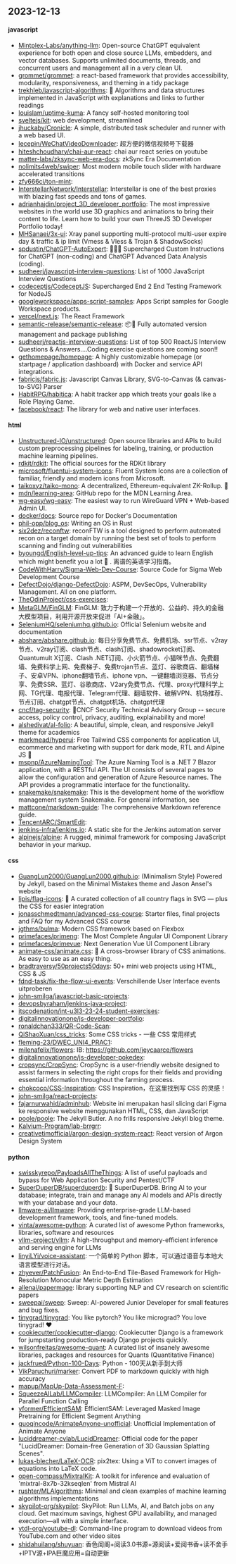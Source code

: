 ## 2023-12-13

#### javascript
* [Mintplex-Labs/anything-llm](https://github.com/Mintplex-Labs/anything-llm): Open-source ChatGPT equivalent experience for both open and close source LLMs, embedders, and vector databases. Supports unlimited documents, threads, and concurrent users and management all in a very clean UI.
* [grommet/grommet](https://github.com/grommet/grommet): a react-based framework that provides accessibility, modularity, responsiveness, and theming in a tidy package
* [trekhleb/javascript-algorithms](https://github.com/trekhleb/javascript-algorithms): 📝 Algorithms and data structures implemented in JavaScript with explanations and links to further readings
* [louislam/uptime-kuma](https://github.com/louislam/uptime-kuma): A fancy self-hosted monitoring tool
* [sveltejs/kit](https://github.com/sveltejs/kit): web development, streamlined
* [jhuckaby/Cronicle](https://github.com/jhuckaby/Cronicle): A simple, distributed task scheduler and runner with a web based UI.
* [lecepin/WeChatVideoDownloader](https://github.com/lecepin/WeChatVideoDownloader): 超方便的微信视频号下载器
* [hiteshchoudhary/chai-aur-react](https://github.com/hiteshchoudhary/chai-aur-react): chai aur react series on youtube
* [matter-labs/zksync-web-era-docs](https://github.com/matter-labs/zksync-web-era-docs): zkSync Era Documentation
* [nolimits4web/swiper](https://github.com/nolimits4web/swiper): Most modern mobile touch slider with hardware accelerated transitions
* [zfy666ci/ton-mint](https://github.com/zfy666ci/ton-mint): 
* [InterstellarNetwork/Interstellar](https://github.com/InterstellarNetwork/Interstellar): Interstellar is one of the best proxies with blazing fast speeds and tons of games.
* [adrianhajdin/project_3D_developer_portfolio](https://github.com/adrianhajdin/project_3D_developer_portfolio): The most impressive websites in the world use 3D graphics and animations to bring their content to life. Learn how to build your own ThreeJS 3D Developer Portfolio today!
* [MHSanaei/3x-ui](https://github.com/MHSanaei/3x-ui): Xray panel supporting multi-protocol multi-user expire day & traffic & ip limit (Vmess & Vless & Trojan & ShadowSocks)
* [spdustin/ChatGPT-AutoExpert](https://github.com/spdustin/ChatGPT-AutoExpert): 🚀🧠💬 Supercharged Custom Instructions for ChatGPT (non-coding) and ChatGPT Advanced Data Analysis (coding).
* [sudheerj/javascript-interview-questions](https://github.com/sudheerj/javascript-interview-questions): List of 1000 JavaScript Interview Questions
* [codeceptjs/CodeceptJS](https://github.com/codeceptjs/CodeceptJS): Supercharged End 2 End Testing Framework for NodeJS
* [googleworkspace/apps-script-samples](https://github.com/googleworkspace/apps-script-samples): Apps Script samples for Google Workspace products.
* [vercel/next.js](https://github.com/vercel/next.js): The React Framework
* [semantic-release/semantic-release](https://github.com/semantic-release/semantic-release): 📦🚀 Fully automated version management and package publishing
* [sudheerj/reactjs-interview-questions](https://github.com/sudheerj/reactjs-interview-questions): List of top 500 ReactJS Interview Questions & Answers....Coding exercise questions are coming soon!!
* [gethomepage/homepage](https://github.com/gethomepage/homepage): A highly customizable homepage (or startpage / application dashboard) with Docker and service API integrations.
* [fabricjs/fabric.js](https://github.com/fabricjs/fabric.js): Javascript Canvas Library, SVG-to-Canvas (& canvas-to-SVG) Parser
* [HabitRPG/habitica](https://github.com/HabitRPG/habitica): A habit tracker app which treats your goals like a Role Playing Game.
* [facebook/react](https://github.com/facebook/react): The library for web and native user interfaces.

#### html
* [Unstructured-IO/unstructured](https://github.com/Unstructured-IO/unstructured): Open source libraries and APIs to build custom preprocessing pipelines for labeling, training, or production machine learning pipelines.
* [rdkit/rdkit](https://github.com/rdkit/rdkit): The official sources for the RDKit library
* [microsoft/fluentui-system-icons](https://github.com/microsoft/fluentui-system-icons): Fluent System Icons are a collection of familiar, friendly and modern icons from Microsoft.
* [taikoxyz/taiko-mono](https://github.com/taikoxyz/taiko-mono): A decentralized, Ethereum-equivalent ZK-Rollup. 🥁
* [mdn/learning-area](https://github.com/mdn/learning-area): GitHub repo for the MDN Learning Area.
* [wg-easy/wg-easy](https://github.com/wg-easy/wg-easy): The easiest way to run WireGuard VPN + Web-based Admin UI.
* [docker/docs](https://github.com/docker/docs): Source repo for Docker's Documentation
* [phil-opp/blog_os](https://github.com/phil-opp/blog_os): Writing an OS in Rust
* [six2dez/reconftw](https://github.com/six2dez/reconftw): reconFTW is a tool designed to perform automated recon on a target domain by running the best set of tools to perform scanning and finding out vulnerabilities
* [byoungd/English-level-up-tips](https://github.com/byoungd/English-level-up-tips): An advanced guide to learn English which might benefit you a lot 🎉 . 离谱的英语学习指南。
* [CodeWithHarry/Sigma-Web-Dev-Course](https://github.com/CodeWithHarry/Sigma-Web-Dev-Course): Source Code for Sigma Web Development Course
* [DefectDojo/django-DefectDojo](https://github.com/DefectDojo/django-DefectDojo): ASPM, DevSecOps, Vulnerability Management. All on one platform.
* [TheOdinProject/css-exercises](https://github.com/TheOdinProject/css-exercises): 
* [MetaGLM/FinGLM](https://github.com/MetaGLM/FinGLM): FinGLM: 致力于构建一个开放的、公益的、持久的金融大模型项目，利用开源开放来促进「AI+金融」。
* [SeleniumHQ/seleniumhq.github.io](https://github.com/SeleniumHQ/seleniumhq.github.io): Official Selenium website and documentation
* [abshare/abshare.github.io](https://github.com/abshare/abshare.github.io): 每日分享免费节点、免费机场、ssr节点、v2ray节点、v2ray订阅、clash节点、clash订阅、shadowrocket订阅、Quantumult X订阅、Clash .NET订阅、小火箭节点、小猫咪节点、免费翻墙、免费科学上网、免费梯子、免费trojan节点、蓝灯、谷歌商店、翻墙梯子、安卓VPN、iphone翻墙节点、iphone vpn、一键翻墙浏览器、节点分享、免费SSR、蓝灯、谷歌商店、V2ary免费节点、代理、proxy代理科学上网、TG代理、电报代理、Telegram代理、翻墙软件、破解VPN、机场推荐、节点订阅、chatgpt节点、chatgpt机场、chatgpt代理
* [cncf/tag-security](https://github.com/cncf/tag-security): 🔐CNCF Security Technical Advisory Group -- secure access, policy control, privacy, auditing, explainability and more!
* [alshedivat/al-folio](https://github.com/alshedivat/al-folio): A beautiful, simple, clean, and responsive Jekyll theme for academics
* [markmead/hyperui](https://github.com/markmead/hyperui): Free Tailwind CSS components for application UI, ecommerce and marketing with support for dark mode, RTL and Alpine JS 🚀
* [mspnp/AzureNamingTool](https://github.com/mspnp/AzureNamingTool): The Azure Naming Tool is a .NET 7 Blazor application, with a RESTful API. The UI consists of several pages to allow the configuration and generation of Azure Resource names. The API provides a programmatic interface for the functionality.
* [snakemake/snakemake](https://github.com/snakemake/snakemake): This is the development home of the workflow management system Snakemake. For general information, see
* [mattcone/markdown-guide](https://github.com/mattcone/markdown-guide): The comprehensive Markdown reference guide.
* [TencentARC/SmartEdit](https://github.com/TencentARC/SmartEdit): 
* [jenkins-infra/jenkins.io](https://github.com/jenkins-infra/jenkins.io): A static site for the Jenkins automation server
* [alpinejs/alpine](https://github.com/alpinejs/alpine): A rugged, minimal framework for composing JavaScript behavior in your markup.

#### css
* [GuangLun2000/GuangLun2000.github.io](https://github.com/GuangLun2000/GuangLun2000.github.io): (Minimalism Style) Powered by Jekyll, based on the Minimal Mistakes theme and Jason Ansel's website
* [lipis/flag-icons](https://github.com/lipis/flag-icons): 🎏 A curated collection of all country flags in SVG — plus the CSS for easier integration
* [jonasschmedtmann/advanced-css-course](https://github.com/jonasschmedtmann/advanced-css-course): Starter files, final projects and FAQ for my Advanced CSS course
* [jgthms/bulma](https://github.com/jgthms/bulma): Modern CSS framework based on Flexbox
* [primefaces/primeng](https://github.com/primefaces/primeng): The Most Complete Angular UI Component Library
* [primefaces/primevue](https://github.com/primefaces/primevue): Next Generation Vue UI Component Library
* [animate-css/animate.css](https://github.com/animate-css/animate.css): 🍿 A cross-browser library of CSS animations. As easy to use as an easy thing.
* [bradtraversy/50projects50days](https://github.com/bradtraversy/50projects50days): 50+ mini web projects using HTML, CSS & JS
* [fdnd-task/fix-the-flow-ui-events](https://github.com/fdnd-task/fix-the-flow-ui-events): Verschillende User Interface events uitproberen
* [john-smilga/javascript-basic-projects](https://github.com/john-smilga/javascript-basic-projects): 
* [devopsbyraham/jenkins-java-project](https://github.com/devopsbyraham/jenkins-java-project): 
* [itscodenation/int-u3l3-23-24-student-exercises](https://github.com/itscodenation/int-u3l3-23-24-student-exercises): 
* [digitalinnovationone/js-developer-portfolio](https://github.com/digitalinnovationone/js-developer-portfolio): 
* [ronaldchan333/QR-Code-Scan](https://github.com/ronaldchan333/QR-Code-Scan): 
* [QiShaoXuan/css_tricks](https://github.com/QiShaoXuan/css_tricks): Some CSS tricks - 一些 CSS 常用样式
* [fleming-23/DWEC_UNI4_PRAC1](https://github.com/fleming-23/DWEC_UNI4_PRAC1): 
* [milenafelix/flowers](https://github.com/milenafelix/flowers): IB: https://github.com/jeycaarce/flowers
* [digitalinnovationone/js-developer-pokedex](https://github.com/digitalinnovationone/js-developer-pokedex): 
* [cropsync/CropSync](https://github.com/cropsync/CropSync): CropSync is a user-friendly website designed to assist farmers in selecting the right crops for their fields and providing essential information throughout the farming process.
* [chokcoco/CSS-Inspiration](https://github.com/chokcoco/CSS-Inspiration): CSS Inspiration，在这里找到写 CSS 的灵感！
* [john-smilga/react-projects](https://github.com/john-smilga/react-projects): 
* [fajarnurwahid/adminhub](https://github.com/fajarnurwahid/adminhub): Website ini merupakan hasil slicing dari Figma ke responsive website menggunakan HTML, CSS, dan JavaScript
* [poole/poole](https://github.com/poole/poole): The Jekyll Butler. A no frills responsive Jekyll blog theme.
* [Kalvium-Program/lab-brrgrr](https://github.com/Kalvium-Program/lab-brrgrr): 
* [creativetimofficial/argon-design-system-react](https://github.com/creativetimofficial/argon-design-system-react): React version of Argon Design System

#### python
* [swisskyrepo/PayloadsAllTheThings](https://github.com/swisskyrepo/PayloadsAllTheThings): A list of useful payloads and bypass for Web Application Security and Pentest/CTF
* [SuperDuperDB/superduperdb](https://github.com/SuperDuperDB/superduperdb): 🔮 SuperDuperDB. Bring AI to your database; integrate, train and manage any AI models and APIs directly with your database and your data.
* [llmware-ai/llmware](https://github.com/llmware-ai/llmware): Providing enterprise-grade LLM-based development framework, tools, and fine-tuned models.
* [vinta/awesome-python](https://github.com/vinta/awesome-python): A curated list of awesome Python frameworks, libraries, software and resources
* [vllm-project/vllm](https://github.com/vllm-project/vllm): A high-throughput and memory-efficient inference and serving engine for LLMs
* [linyiLYi/voice-assistant](https://github.com/linyiLYi/voice-assistant): 一个简单的 Python 脚本，可以通过语音与本地大语言模型进行对话。
* [zhyever/PatchFusion](https://github.com/zhyever/PatchFusion): An End-to-End Tile-Based Framework for High-Resolution Monocular Metric Depth Estimation
* [allenai/papermage](https://github.com/allenai/papermage): library supporting NLP and CV research on scientific papers
* [sweepai/sweep](https://github.com/sweepai/sweep): Sweep: AI-powered Junior Developer for small features and bug fixes.
* [tinygrad/tinygrad](https://github.com/tinygrad/tinygrad): You like pytorch? You like micrograd? You love tinygrad! ❤️
* [cookiecutter/cookiecutter-django](https://github.com/cookiecutter/cookiecutter-django): Cookiecutter Django is a framework for jumpstarting production-ready Django projects quickly.
* [wilsonfreitas/awesome-quant](https://github.com/wilsonfreitas/awesome-quant): A curated list of insanely awesome libraries, packages and resources for Quants (Quantitative Finance)
* [jackfrued/Python-100-Days](https://github.com/jackfrued/Python-100-Days): Python - 100天从新手到大师
* [VikParuchuri/marker](https://github.com/VikParuchuri/marker): Convert PDF to markdown quickly with high accuracy
* [mapup/MapUp-Data-Assessment-F](https://github.com/mapup/MapUp-Data-Assessment-F): 
* [SqueezeAILab/LLMCompiler](https://github.com/SqueezeAILab/LLMCompiler): LLMCompiler: An LLM Compiler for Parallel Function Calling
* [yformer/EfficientSAM](https://github.com/yformer/EfficientSAM): EfficientSAM: Leveraged Masked Image Pretraining for Efficient Segment Anything
* [guoqincode/AnimateAnyone-unofficial](https://github.com/guoqincode/AnimateAnyone-unofficial): Unofficial Implementation of Animate Anyone
* [luciddreamer-cvlab/LucidDreamer](https://github.com/luciddreamer-cvlab/LucidDreamer): Official code for the paper "LucidDreamer: Domain-free Generation of 3D Gaussian Splatting Scenes".
* [lukas-blecher/LaTeX-OCR](https://github.com/lukas-blecher/LaTeX-OCR): pix2tex: Using a ViT to convert images of equations into LaTeX code.
* [open-compass/MixtralKit](https://github.com/open-compass/MixtralKit): A toolkit for inference and evaluation of 'mixtral-8x7b-32kseqlen' from Mistral AI
* [rushter/MLAlgorithms](https://github.com/rushter/MLAlgorithms): Minimal and clean examples of machine learning algorithms implementations
* [skypilot-org/skypilot](https://github.com/skypilot-org/skypilot): SkyPilot: Run LLMs, AI, and Batch jobs on any cloud. Get maximum savings, highest GPU availability, and managed execution—all with a simple interface.
* [ytdl-org/youtube-dl](https://github.com/ytdl-org/youtube-dl): Command-line program to download videos from YouTube.com and other video sites
* [shidahuilang/shuyuan](https://github.com/shidahuilang/shuyuan): 香色闺阁+阅读3.0书源+源阅读+爱阅书香+读不舍手+IPTV源+IPA巨魔应用=自动更新
